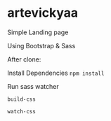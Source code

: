 # artevickyaa
Simple Landing page

Using Bootstrap & Sass


After clone:

Install Dependencies
<code>npm install</code>

Run sass watcher

<code>build-css</code>

<code>watch-css</code>
